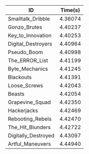 |ID|Time(s)|
|-|-|
|Smalltalk_Dribble|4.36074|
|Gonzo_Brutes|4.40237|
|Key_to_Innovation|4.40253|
|Digital_Destroyers|4.40964|
|Pseudo_Boom|4.40998|
|The_ERROR_List|4.41199|
|Byte_Mechanics|4.41245|
|Blackouts|4.41391|
|Loose_Screws|4.42043|
|Beasts|4.42054|
|Grapevine_Squad|4.42350|
|Hackerjacks|4.42469|
|Rebooting_Rebels|4.42470|
|The_Hit_Blunders|4.42722|
|Digitally_Destroyed|4.43097|
|Artful_Maneuvers|4.44940|
